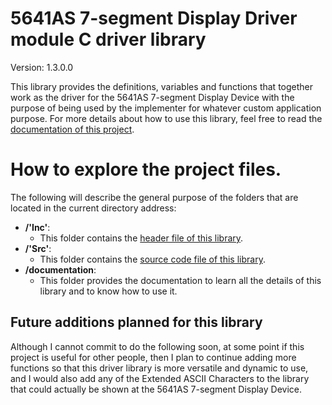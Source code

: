 # 5641AS 7-segment Display Driver module C driver library

Version: 1.3.0.0

This library provides the definitions, variables and functions that together work as the driver for the 5641AS 7-segment
Display Device with the purpose of being used by the implementer for whatever custom application purpose. For more
details about how to use this library, feel free to read the
<a href=https://github.com/Mortrack/5641AS_seven_segment_display_driver/tree/main/documentation>documentation of this project</a>.

# How to explore the project files.
The following will describe the general purpose of the folders that are located in the current directory address:

- **/'Inc'**:
    - This folder contains the <a href=https://github.com/Mortrack/5641AS_seven_segment_display_driver/blob/main/Inc/5641as_display_driver.h>header file of this library</a>.
- **/'Src'**:
    - This folder contains the <a href=https://github.com/Mortrack/5641AS_seven_segment_display_driver/blob/main/Src/5641as_display_driver.c>source code file of this library</a>.
- **/documentation**:
    - This folder provides the documentation to learn all the details of this library and to know how to use it. 

## Future additions planned for this library

Although I cannot commit to do the following soon, at some point if this project is useful for other people, then I plan
to continue adding more functions so that this driver library is more versatile and dynamic to use, and I would also add
any of the Extended ASCII Characters to the library that could actually be shown at the 5641AS 7-segment Display Device.
